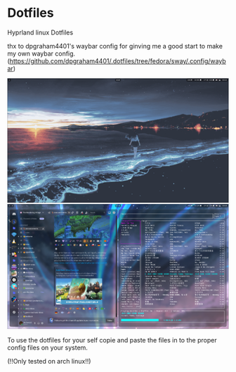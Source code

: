 # Dotfiles
Hyprland linux Dotfiles 

thx to dpgraham4401's waybar config for ginving me a good start to make my own waybar config.
(https://github.com/dpgraham4401/.dotfiles/tree/fedora/sway/.config/waybar)

![Screenshot](Screenshots/1739202398_grim.png)
![Screenshot](Screenshots/1739203737_grim.png)

To use the dotfiles for your self copie and paste the files in to the proper config files on your system.

(!!Only tested on arch linux!!)
